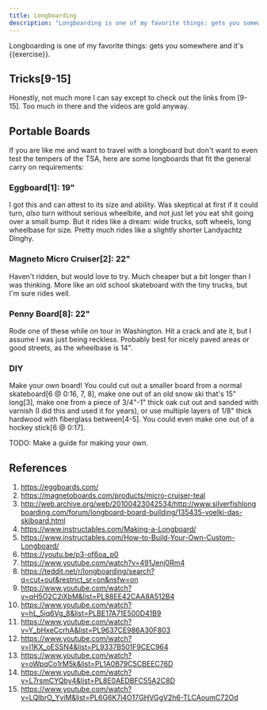 ```yaml
---
title: Longboarding
description: "Longboarding is one of my favorite things: gets you somewhere and it's exercise."
---
```


Longboarding is one of my favorite things: gets you somewhere and it's {{exercise}}.

## Tricks[9-15]

Honestly, not much more I can say except to check out the links from [9-15]. Too much in there and the videos are gold anyway.

## Portable Boards

If you are like me and want to travel with a longboard but don't want to even test the tempers of the TSA, here are some longboards that fit the general carry on requirements:

### Eggboard[1]: 19"

I got this and can attest to its size and ability. Was skeptical at first if it could turn, *also* turn without serious wheelbite, and not just let you eat shit going over a small bump. But it rides like a dream: wide trucks, soft wheels, long wheelbase for size. Pretty much rides like a slightly shorter Landyachtz Dinghy.

### Magneto Micro Cruiser[2]: 22"

Haven't ridden, but would love to try. Much cheaper but a bit longer than I was thinking. More like an old school skateboard with the tiny trucks, but I'm sure rides well.

### Penny Board[8]: 22"

Rode one of these while on tour in Washington. Hit a crack and ate it, but I assume I was just being reckless. Probably best for nicely paved areas or good streets, as the wheelbase is 14".

### DIY

Make your own board! You could cut out a smaller board from a normal skateboard[6 @ 0:16, 7, 8], make one out of an old snow ski that's 15" long[3], make one from a piece of 3/4"-1" thick oak cut out and sanded with varnish (I did this and used it for years), or use multiple layers of 1/8" thick hardwood with fiberglass between[4-5]. You could even make one out of a hockey stick[6 @ 0:17].

TODO: Make a guide for making your own.

## References

1. https://eggboards.com/
2. https://magnetoboards.com/products/micro-cruiser-teal
3. http://web.archive.org/web/20100423042534/http://www.silverfishlongboarding.com/forum/longboard-board-building/135435-voelki-das-skiboard.html
4. https://www.instructables.com/Making-a-Longboard/
5. https://www.instructables.com/How-to-Build-Your-Own-Custom-Longboard/
6. https://youtu.be/p3-of6oa_p0
7. https://www.youtube.com/watch?v=491Jenj0Rm4
8. https://teddit.net/r/longboarding/search?q=cut+out&restrict_sr=on&nsfw=on
9. https://www.youtube.com/watch?v=qH5O2C2iXbM&list=PL88EE42CAA8A512B4
10. https://www.youtube.com/watch?v=hL_5iq6Vg_8&list=PLBE17A71E500D41B9
11. https://www.youtube.com/watch?v=Y_bHxeCcrhA&list=PL9637CE986A30F803
12. https://www.youtube.com/watch?v=I1KX_oESSN4&list=PL9337B501F9CEC964
13. https://www.youtube.com/watch?v=oWpqCo1rM5k&list=PL1A0B79C5CBEEC76D
14. https://www.youtube.com/watch?v=L7rsmCYQby4&list=PL8E0AEDBFC55A2C8D
15. https://www.youtube.com/watch?v=LQIbrO_YviM&list=PL6G6K7i4O17GHVGgV2h6-TLCAoumC72Od